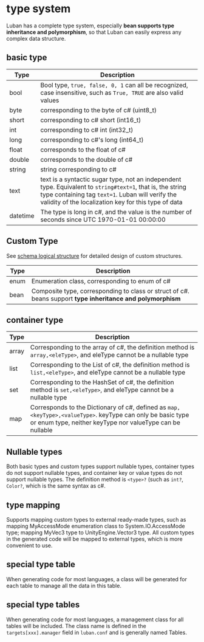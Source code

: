 # type system

Luban has a complete type system, especially **bean supports type inheritance and polymorphism**, so that Luban can easily express any complex data structure.

## basic type

| Type     | Description                                                  |
| -------- | ------------------------------------------------------------ |
| bool     | Bool type, `true, false, 0, 1` can all be recognized, case insensitive, such as `True, TRUE` are also valid values |
| byte     | corresponding to the byte of c# (uint8_t)                    |
| short    | corresponding to c# short (int16_t)                          |
| int      | corresponding to c# int (int32_t)                            |
| long     | corresponding to c#'s long (int64_t)                         |
| float    | corresponds to the float of c#                               |
| double   | corresponds to the double of c#                              |
| string   | string corresponding to c#                                   |
| text     | text is a syntactic sugar type, not an independent type. Equivalent to `string#text=1`, that is, the string type containing tag `text=1`. Luban will verify the validity of the localization key for this type of data |
| datetime | The type is long in c#, and the value is the number of seconds since UTC 1970-01-01 00:00:00 |

## Custom Type

See [schema logical structure](./schema) for detailed design of custom structures.

| Type | Description                                                  |
| ---- | ------------------------------------------------------------ |
| enum | Enumeration class, corresponding to enum of c#               |
| bean | Composite type, corresponding to class or struct of c#. beans support **type inheritance and polymorphism** |

## container type

| Type  | Description                                                  |
| ----- | ------------------------------------------------------------ |
| array | Corresponding to the array of c#, the definition method is `array,<eleType>`, and eleType cannot be a nullable type |
| list  | Corresponding to the List of c#, the definition method is `list,<eleType>`, and eleType cannot be a nullable type |
| set   | Corresponding to the HashSet of c#, the definition method is `set,<eleType>`, and eleType cannot be a nullable type |
| map   | Corresponds to the Dictionary of c#, defined as `map,<keyType>,<valueType>`. keyType can only be basic type or enum type, neither keyType nor valueType can be nullable |

## Nullable types

Both basic types and custom types support nullable types, container types do not support nullable types, and container key or value types do not support nullable types. The definition method is `<type>?` (such as `int?`, `Color?`, which is the same syntax as c#.

## type mapping

Supports mapping custom types to external ready-made types, such as mapping MyAccessMode enumeration class to System.IO.AccessMode type; mapping MyVec3 type to UnityEngine.Vector3 type.
All custom types in the generated code will be mapped to external types, which is more convenient to use.

## special type table

When generating code for most languages, a class will be generated for each table to manage all the data in this table.

## special type tables

When generating code for most languages, a management class for all tables will be included. The class name is defined in the `targets[xxx].manager` field in `luban.conf` and is generally named Tables.
